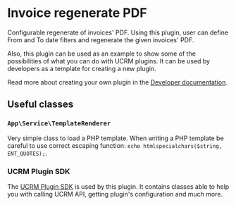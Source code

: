 # Invoice regenerate PDF

Configurable regenerate of invoices' PDF. Using this plugin, user can define From and To date filters and regenerate the given invoices' PDF.

Also, this plugin can be used as an example to show some of the possibilities of what you can do with UCRM plugins. It can be used by developers as a template for creating a new plugin.

Read more about creating your own plugin in the [Developer documentation](../../master/docs/index.md).

## Useful classes

### `App\Service\TemplateRenderer`

Very simple class to load a PHP template. When writing a PHP template be careful to use correct escaping function: `echo htmlspecialchars($string, ENT_QUOTES);`.

### UCRM Plugin SDK
The [UCRM Plugin SDK](https://github.com/Ubiquiti-App/UCRM-Plugin-SDK) is used by this plugin. It contains classes able to help you with calling UCRM API, getting plugin's configuration and much more.

